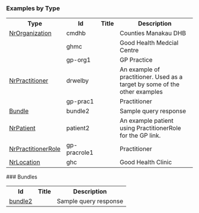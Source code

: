 ### Examples by Type

<table>
<tr><th> Type </th><th> Id </th><th> Title </th><th> Description </th></tr>
<tr><td><a href='StructureDefinition-NrOrganization.html'>NrOrganization</a></td><td>cmdhb</td><td></td><td>Counties Manakau DHB</td></tr>
<tr><td></td><td>ghmc</td><td></td><td>Good Health Medcial Centre</td></tr>
<tr><td></td><td>gp-org1</td><td></td><td>GP Practice</td></tr>
<tr><td><a href='StructureDefinition-NrPractitioner.html'>NrPractitioner</a></td><td>drwelby</td><td></td><td>An example of practitioner. Used as a target by some of the other examples</td></tr>
<tr><td></td><td>gp-prac1</td><td></td><td>Practitioner</td></tr>
<tr><td><a href='StructureDefinition-Bundle.html'>Bundle</a></td><td>bundle2</td><td></td><td>Sample query response</td></tr>
<tr><td><a href='StructureDefinition-NrPatient.html'>NrPatient</a></td><td>patient2</td><td></td><td>An example patient using PractitionerRole for the GP link.</td></tr>
<tr><td><a href='StructureDefinition-NrPractitionerRole.html'>NrPractitionerRole</a></td><td>gp-pracrole1</td><td></td><td>Practitioner</td></tr>
<tr><td><a href='StructureDefinition-NrLocation.html'>NrLocation</a></td><td>ghc</td><td></td><td>Good Health Clinic</td></tr>
</table>
### Bundles

<table>
<tr><th> Id </th><th> Title </th><th> Description </th></tr>
<tr><td><a href='http://clinfhir.com/bundleVisualizer.html?id=bundle2&server=http://home.clinfhir.com:8054/baseR4/' target='_blank'>bundle2</a></td><td></td><td>Sample query response</td></tr>
</table>
